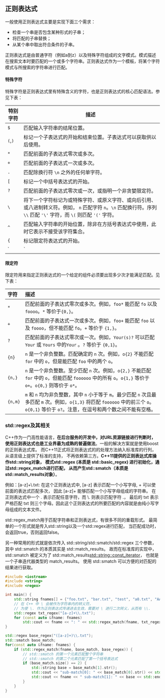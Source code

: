 ## 正则表达式

一般使用正则表达式主要是实现下面三个需求：

- 检查一个串是否包含某种形式的子串；
- 将匹配的子串替换；
- 从某个串中取出符合条件的子串。

正则表达式是由普通字符（例如a到z）以及特殊字符组成的文字模式。模式描述在搜索文本时要匹配的一个或多个字符串。正则表达式作为一个模板，将某个字符模式与所搜索的字符串进行匹配。

#### 特殊字符

特殊字符是正则表达式里有特殊含义的字符，也是正则表达式的核心匹配语法。参见下表：

| 特别字符 | 描述                                                         |
| -------- | ------------------------------------------------------------ |
| `$`      | 匹配输入字符串的结尾位置。                                   |
| `(`,`)`  | 标记一个子表达式的开始和结束位置。子表达式可以获取供以后使用。 |
| `*`      | 匹配前面的子表达式零次或多次。                               |
| `+`      | 匹配前面的子表达式一次或多次。                               |
| `.`      | 匹配除换行符 `\n` 之外的任何单字符。                         |
| `[`      | 标记一个中括号表达式的开始。                                 |
| `?`      | 匹配前面的子表达式零次或一次，或指明一个非贪婪限定符。       |
| `\`      | 将下一个字符标记为或特殊字符、或原义字符、或向后引用、或八进制转义符。例如， `n` 匹配字符 `n`。`\n` 匹配换行符。序列 `\\` 匹配 `'\'` 字符，而 `\(` 则匹配 `'('` 字符。 |
| `^`      | 匹配输入字符串的开始位置，除非在方括号表达式中使用，此时它表示不接受该字符集合。 |
| `{`      | 标记限定符表达式的开始。                                     |
| `|`      | 指明两项之间的一个选择。                                     |

#### 限定符

限定符用来指定正则表达式的一个给定的组件必须要出现多少次才能满足匹配。见下表：

| 字符    | 描述                                                         |
| :------ | :----------------------------------------------------------- |
| `*`     | 匹配前面的子表达式零次或多次。例如，`foo*` 能匹配 `fo` 以及 `foooo`。`*` 等价于`{0,}`。 |
| `+`     | 匹配前面的子表达式一次或多次。例如，`foo+` 能匹配 `foo` 以及 `foooo`，但不能匹配 `fo`。`+` 等价于 `{1,}`。 |
| `?`     | 匹配前面的子表达式零次或一次。例如，`Your(s)?` 可以匹配 `Your` 或 `Yours` 中的`Your` 。`?` 等价于 `{0,1}`。 |
| `{n}`   | `n` 是一个非负整数。匹配确定的 `n` 次。例如，`o{2}` 不能匹配 `for` 中的 `o`，但是能匹配 `foo` 中的两个 `o`。 |
| `{n,}`  | `n` 是一个非负整数。至少匹配 `n` 次。例如，`o{2,}` 不能匹配 `for` 中的 `o`，但能匹配 `foooooo` 中的所有 `o`。`o{1,}` 等价于 `o+`。`o{0,}` 则等价于 `o*`。 |
| `{n,m}` | `m` 和 `n` 均为非负整数，其中 `n` 小于等于 `m`。最少匹配 `n` 次且最多匹配 `m` 次。例如，`o{1,3}` 将匹配 `foooooo` 中的前三个 `o`。`o{0,1}` 等价于 `o?`。注意，在逗号和两个数之间不能有空格。 |

### std::regex及其相关

C++作为一门高性能语言，**在后台服务的开发中，对URL资源链接进行判断时， 使用正则表达式也是工业界最为成熟的普遍做法**。一般的解决方案就是使用boost的正则表达式库。 而C++11正式将正则表达式的的处理方法纳入标准库的行列，从语言级上提供了标准的支持， 不再依赖第三方。**C++11提供的正则表达式库操作std::string对象， 模式std::regex (本质是 std::basic_regex) 进行初始化，通过std::regex_match进行匹配， 从而产生std::smatch（本质是std::match_results对象）**。

例如：[a-z]+\\.txt: 在这个正则表达式中, [a-z] 表示匹配一个小写字母, + 可以使前面的表达式匹配多次， 因此 [a-z]+ 能够匹配一个小写字母组成的字符串。 在正则表达式中一个 . 表示匹配任意字符，而 \\. 则表示匹配字符 .， 最后的 txt 表示严格匹配 txt 则三个字母。因此这个正则表达式的所要匹配的内容就是由纯小写字母组成的文本文件。

std::regex_match用于匹配字符串和正则表达式，有很多不同的重载形式。 最简单的一个形式就是传入std::string以及一个std::regex进行匹配， 当匹配成功时，会返回true，否则返回false。

另一种常用的形式就是依次传入 std::string/std::smatch/std::regex 三个参数， 其中 std::smatch 的本质其实是 std::match_results。 故而在标准库的实现中， std::smatch 被定义为了 std::match_results<std::string::const_iterator>， 也就是一个子串迭代器类型的 match_results。 使用 std::smatch 可以方便的对匹配的结果进行获取。

```c++
#include <iostream>
#include <string>
#include <regex>

int main() {
    std::string fnames[] = {"foo.txt", "bar.txt", "test", "a0.txt", "AAA.txt"};
    // 在 C++ 中 \ 会被作为字符串内的转义符，
    // 为使 \. 作为正则表达式传递进去生效，需要对 \ 进行二次转义，从而有 \\.
    std::regex txt_regex("[a-z]+\\.txt");
    for (const auto &fname: fnames)
        std::cout << fname << ": " << std::regex_match(fname, txt_regex) << std::endl;
}

std::regex base_regex("([a-z]+)\\.txt");
std::smatch base_match;
for(const auto &fname: fnames) {
    if (std::regex_match(fname, base_match, base_regex)) {
        // std::smatch 的第一个元素匹配整个字符串
        // std::smatch 的第二个元素匹配了第一个括号表达式
        if (base_match.size() == 2) {
            std::string base = base_match[1].str();
            std::cout << "sub-match[0]: " << base_match[0].str() << std::endl;
            std::cout << fname << " sub-match[1]: " << base << std::endl;
        }
    }
}
```